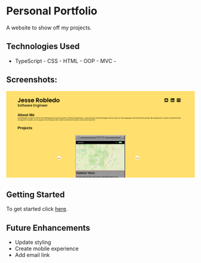 # Personal Portfolio

A website to show off my projects.

## Technologies Used

- TypeScript - CSS - HTML - OOP - MVC -

## Screenshots:

![Screenshot](./screenshots/main.png "App screenshot")

## Getting Started

To get started click [here](https://www.jesserobledo.xyz).

## Future Enhancements

- Update styling
- Create mobile experience
- Add email link
